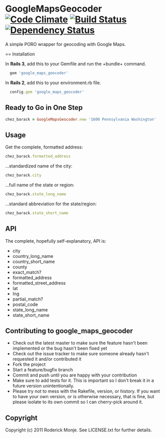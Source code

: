 # GoogleMapsGeocoder [![Code Climate](https://codeclimate.com/github/ivanoblomov/google_maps_geocoder.png)](https://codeclimate.com/github/ivanoblomov/google_maps_geocoder) [![Build Status](https://secure.travis-ci.org/ivanoblomov/google_maps_geocoder.png)](http://travis-ci.org/ivanoblomov/google_maps_geocoder) [![Dependency Status](https://gemnasium.com/ivanoblomov/google_maps_geocoder.png)](https://gemnasium.com/ivanoblomov/google_maps_geocoder)

A simple PORO wrapper for geocoding with Google Maps.

== Installation

In <b>Rails 3</b>, add this to your Gemfile and run the +bundle+ command.

```ruby
  gem 'google_maps_geocoder'
```

In <b>Rails 2</b>, add this to your environment.rb file.

```ruby
  config.gem 'google_maps_geocoder'
```

## Ready to Go in One Step

```ruby
chez_barack = GoogleMapsGeocoder.new '1600 Pennsylvania Washington'
```

## Usage

Get the complete, formatted address:

```ruby
chez_barack.formatted_address
```

...standardized name of the city:

```ruby
chez_barack.city
```

...full name of the state or region:

```ruby
chez_barack.state_long_name
```

...standard abbreviation for the state/region:

```ruby
chez_barack.state_short_name
```

## API

The complete, hopefully self-explanatory, API is:

* city
* country_long_name
* country_short_name
* county
* exact_match?
* formatted_address
* formatted_street_address
* lat
* lng
* partial_match?
* postal_code
* state_long_name
* state_short_name

## Contributing to google_maps_geocoder

* Check out the latest master to make sure the feature hasn't been implemented or the bug hasn't been fixed yet
* Check out the issue tracker to make sure someone already hasn't requested it and/or contributed it
* Fork the project
* Start a feature/bugfix branch
* Commit and push until you are happy with your contribution
* Make sure to add tests for it. This is important so I don't break it in a future version unintentionally.
* Please try not to mess with the Rakefile, version, or history. If you want to have your own version, or is otherwise necessary, that is fine, but please isolate to its own commit so I can cherry-pick around it.

## Copyright

Copyright (c) 2011 Roderick Monje. See LICENSE.txt for further details.
